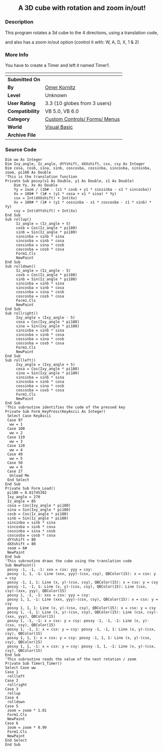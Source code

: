 ﻿<div align="center">

## A 3D cube with rotation and zoom in/out\!


</div>

### Description

This program rotates a 3d cube to the 4 directions, using a translation code,

and also has a zoom in/out option (control it with: W, A, D, X, 1 & 2)
 
### More Info
 
You have to create a Timer and left it named Timer1.


<span>             |<span>
---                |---
**Submitted On**   |
**By**             |[Omer Kornitz](https://github.com/Planet-Source-Code/PSCIndex/blob/master/ByAuthor/omer-kornitz.md)
**Level**          |Unknown
**User Rating**    |3.3 (10 globes from 3 users)
**Compatibility**  |VB 5\.0, VB 6\.0
**Category**       |[Custom Controls/ Forms/  Menus](https://github.com/Planet-Source-Code/PSCIndex/blob/master/ByCategory/custom-controls-forms-menus__1-4.md)
**World**          |[Visual Basic](https://github.com/Planet-Source-Code/PSCIndex/blob/master/ByWorld/visual-basic.md)
**Archive File**   |[](https://github.com/Planet-Source-Code/omer-kornitz-a-3d-cube-with-rotation-and-zoom-in-out__1-3845/archive/master.zip)





### Source Code

```
Dim ww As Integer
Dim Ixy_angle, Iz_angle, dYYshift, dXXshift, csx, csy As Integer
Dim cosa, cosb, sina, sinb, coscosba, cossinba, sincosba, sinsinba, zoom, pi180 As Double
'This is the translation function
Private Sub posxy(x1 As Double, y1 As Double, z1 As Double)
    Dim Yy, Xx As Double
    Yy = zoom / (10# - (z1 * cosb + y1 * sinsinba - x1 * sincosba))
    Xx = 100# * (1# + (y1 * cosa + x1 * sina) * Yy)
    csx = Int(dXXshift) + Int(Xx)
    Xx = 100# * (1# + (y1 * cossinba - x1 * coscosba - z1 * sinb) * Yy)
    csy = Int(dYYshift) + Int(Xx)
End Sub
Sub rollup()
     Iz_angle = (Iz_angle + 5)
     cosb = Cos(Iz_angle * pi180)
     sinb = Sin(Iz_angle * pi180)
     sinsinba = sinb * sina
     sincosba = sinb * cosa
     cossinba = sina * cosb
     coscosba = cosb * cosa
     Form1.Cls
     NewPaint
End Sub
Sub rolldown()
     Iz_angle = (Iz_angle - 5)
     cosb = Cos(Iz_angle * pi180)
     sinb = Sin(Iz_angle * pi180)
     sinsinba = sinb * sina
     sincosba = sinb * cosa
     cossinba = sina * cosb
     coscosba = cosb * cosa
     Form1.Cls
     NewPaint
End Sub
Sub rollright()
     Ixy_angle = (Ixy_angle - 5)
     cosa = Cos(Ixy_angle * pi180)
     sina = Sin(Ixy_angle * pi180)
     sinsinba = sinb * sina
     sincosba = sinb * cosa
     cossinba = sina * cosb
     coscosba = cosb * cosa
     Form1.Cls
     NewPaint
End Sub
Sub rollleft()
     Ixy_angle = (Ixy_angle + 5)
     cosa = Cos(Ixy_angle * pi180)
     sina = Sin(Ixy_angle * pi180)
     sinsinba = sinb * sina
     sincosba = sinb * cosa
     cossinba = sina * cosb
     coscosba = cosb * cosa
     Form1.Cls
     NewPaint
End Sub
'This subroutine identifies the code of the pressed key
Private Sub Form_KeyPress(KeyAscii As Integer)
 Select Case KeyAscii
 Case 97
  ww = 1
 Case 100
  ww = 2
 Case 119
  ww = 3
 Case 120
  ww = 4
 Case 49
  ww = 5
 Case 50
  ww = 6
 Case 27
  Unload Me
 End Select
End Sub
Private Sub Form_Load()
 pi180 = 0.01745392
 Ixy_angle = 270
 Iz_angle = 85
 cosa = Cos(Ixy_angle * pi180)
 sina = Sin(Ixy_angle * pi180)
 cosb = Cos(Iz_angle * pi180)
 sinb = Sin(Iz_angle * pi180)
 sinsinba = sinb * sina
 sincosba = sinb * cosa
 cossinba = sina * cosb
 coscosba = cosb * cosa
 dYYshift = 80
 dXXshift = 80
 zoom = 6#
 NewPaint
End Sub
'This subroutine draws the cube using the translation code
Sub NewPaint()
 posxy -1, -1, -1: xxx = csx: yyy = csy:
 posxy -1, 1, -1: Line (xxx, yyy)-(csx, csy), QBColor(15): x = csx: y = csy
 posxy -1, 1, 1: Line (x, y)-(csx, csy), QBColor(15): x = csx: y = csy
 posxy -1, -1, 1: Line (x, y)-(csx, csy), QBColor(15): Line (csx, csy)-(xxx, yyy), QBColor(15)
 posxy 1, -1, -1: xxx = csx: yyy = csy:
 posxy 1, 1, -1: Line (xxx, yyy)-(csx, csy), QBColor(15): x = csx: y = csy
 posxy 1, 1, 1: Line (x, y)-(csx, csy), QBColor(15): x = csx: y = csy
 posxy 1, -1, 1: Line (x, y)-(csx, csy), QBColor(15): Line (csx, csy)-(xxx, yyy), QBColor(15)
 posxy 1, -1, -1: x = csx: y = csy: posxy -1, -1, -1: Line (x, y)-(csx, csy), QBColor(15)
 posxy 1, -1, 1: x = csx: y = csy: posxy -1, -1, 1: Line (x, y)-(csx, csy), QBColor(15)
 posxy 1, 1, 1: x = csx: y = csy: posxy -1, 1, 1: Line (x, y)-(csx, csy), QBColor(15)
 posxy 1, 1, -1: x = csx: y = csy: posxy -1, 1, -1: Line (x, y)-(csx, csy), QBColor(15)
End Sub
'This subroutine reads the value of the next rotation / zoom
Private Sub Timer1_Timer()
Select Case ww
Case 1
 rollleft
Case 2
 rollright
Case 3
 rollup
Case 4
 rolldown
Case 5
 zoom = zoom * 1.01
 Form1.Cls
 NewPaint
Case 6
 zoom = zoom * 0.99
 Form1.Cls
 NewPaint
End Select
End Sub
```

